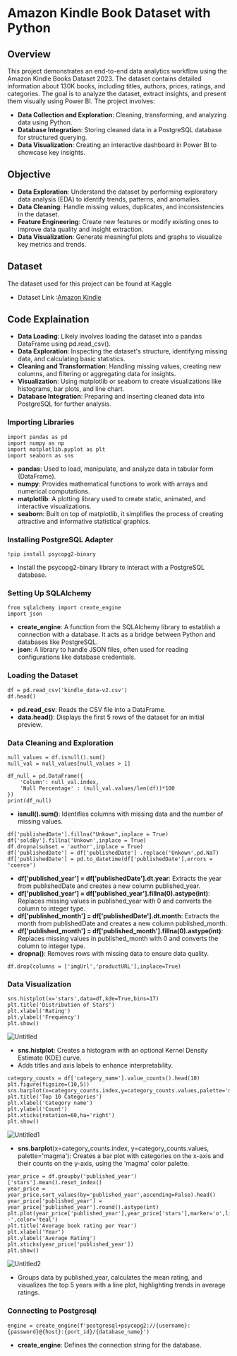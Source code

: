 # Amazon Kindle Book Dataset with Python
## Overview
This project demonstrates an end-to-end data analytics workflow using the Amazon Kindle Books Dataset 2023. The dataset contains detailed information about 130K books, including titles, authors, prices, ratings, and categories.
The goal is to analyze the dataset, extract insights, and present them visually using Power BI. The project involves:

* **Data Collection and Exploration**: Cleaning, transforming, and analyzing data using Python.
* **Database Integration**: Storing cleaned data in a PostgreSQL database for structured querying.
* **Data Visualization**: Creating an interactive dashboard in Power BI to showcase key insights.

## Objective
* **Data Exploration**: Understand the dataset by performing exploratory data analysis (EDA) to identify trends, patterns, and anomalies.
* **Data Cleaning**: Handle missing values, duplicates, and inconsistencies in the dataset.
* **Feature Engineering**: Create new features or modify existing ones to improve data quality and insight extraction.
* **Data Visualization**: Generate meaningful plots and graphs to visualize key metrics and trends.

## Dataset
The dataset used for this project can be found at Kaggle
* Dataset Link :[Amazon Kindle](https://www.kaggle.com/datasets/asaniczka/amazon-kindle-books-dataset-2023-130k-books)

## Code Explaination
* **Data Loading**: Likely involves loading the dataset into a pandas DataFrame using pd.read_csv().
* **Data Exploration**: Inspecting the dataset's structure, identifying missing data, and calculating basic statistics.
* **Cleaning and Transformation**: Handling missing values, creating new columns, and filtering or aggregating data for insights.
* **Visualization**: Using matplotlib or seaborn to create visualizations like histograms, bar plots, and line chart.
* **Database Integration**: Preparing and inserting cleaned data into PostgreSQL for further analysis.

### Importing Libraries
```
import pandas as pd
import numpy as np
import matplotlib.pyplot as plt
import seaborn as sns
```
* **pandas**: Used to load, manipulate, and analyze data in tabular form (DataFrame).
* **numpy**: Provides mathematical functions to work with arrays and numerical computations.
* **matplotlib**: A plotting library used to create static, animated, and interactive visualizations.
* **seaborn**: Built on top of matplotlib, it simplifies the process of creating attractive and informative statistical graphics.
###  Installing PostgreSQL Adapter
```
!pip install psycopg2-binary
```
* Install the psycopg2-binary library to interact with a PostgreSQL database.
### Setting Up SQLAlchemy
```
from sqlalchemy import create_engine
import json
```
* **create_engine**: A function from the SQLAlchemy library to establish a connection with a database. It acts as a bridge between Python and databases like PostgreSQL.
* **json**: A library to handle JSON files, often used for reading configurations like database credentials.
### Loading the Dataset
```
df = pd.read_csv('kindle_data-v2.csv')
df.head()
```
* **pd.read_csv**: Reads the CSV file into a DataFrame.
* **data.head()**: Displays the first 5 rows of the dataset for an initial preview.
### Data Cleaning and Exploration
```
null_values = df.isnull().sum()
null_val = null_values[null_values > 1]

df_null = pd.DataFrame({
    'Column': null_val.index,
    'Null Percentage' : (null_val.values/len(df))*100
})
print(df_null)
```
* **isnull().sum()**: Identifies columns with missing data and the number of missing values.
```
df['publishedDate'].fillna("Unkown",inplace = True)
df['soldBy'].fillna('Unkown',inplace = True)
df.dropna(subset = 'author',inplace = True)
df['publishedDate'] = df['publishedDate'] .replace('Unkown',pd.NaT)
df['publishedDate'] = pd.to_datetime(df['publishedDate'],errors = 'coerce')
```
* **df['published_year'] = df['publishedDate'].dt.year**: Extracts the year from publishedDate and creates a new column published_year.
* **df['published_year'] = df['published_year'].fillna(0).astype(int)**: Replaces missing values in published_year with 0 and converts the column to integer type.
* **df['published_month'] = df['publishedDate'].dt.month**: Extracts the month from publishedDate and creates a new column published_month.
* **df['published_month'] = df['published_month'].fillna(0).astype(int)**: Replaces missing values in published_month with 0 and converts the column to integer type.
* **dropna()**: Removes rows with missing data to ensure data quality.
```
df.drop(columns = ['imgUrl','productURL'],inplace=True)
```

### Data Visualization
```
sns.histplot(x='stars',data=df,kde=True,bins=17)
plt.title('Distribution of Stars')
plt.xlabel('Rating')
plt.ylabel('Frequency')
plt.show()
```
![Untitled](https://github.com/user-attachments/assets/9661a64d-662f-477f-b76a-72c67624a40c)
* **sns.histplot**: Creates a histogram with an optional Kernel Density Estimate (KDE) curve.
* Adds titles and axis labels to enhance interpretability.
```
category_counts = df['category_name'].value_counts().head(10)
plt.figure(figsize=(10,5))
sns.barplot(x=category_counts.index,y=category_counts.values,palette='magma')
plt.title('Top 10 Categories')
plt.xlabel('Category name')
plt.ylabel('Count')
plt.xticks(rotation=60,ha='right')
plt.show()
```
![Untitled1](https://github.com/user-attachments/assets/510736b5-016f-45e1-84fe-6c9fc30dfae1)
* **sns.barplot**(x=category_counts.index, y=category_counts.values, palette='magma'): Creates a bar plot with categories on the x-axis and their counts on the y-axis, using the 'magma' color palette.
 ```
year_price = df.groupby('published_year')['stars'].mean().reset_index()
year_price = year_price.sort_values(by='published_year',ascending=False).head()
year_price['published_year'] = year_price['published_year'].round().astype(int)
plt.plot(year_price['published_year'],year_price['stars'],marker='o',linestyle='--',color='teal')
plt.title('Average book rating per Year')
plt.xlabel('Year')
plt.ylabel('Average Rating')
plt.xticks(year_price['published_year'])
plt.show()
```
![Untitled2](https://github.com/user-attachments/assets/9985d993-24e0-4358-a65e-2e622b5e0a48)
* Groups data by published_year, calculates the mean rating, and visualizes the top 5 years with a line plot, highlighting trends in average ratings.
### Connecting to Postgresql
```
engine = create_engine(f'postgresql+psycopg2://{username}:{password}@{host}:{port_id}/{database_name}')
```
* **create_engine**: Defines the connection string for the database.

